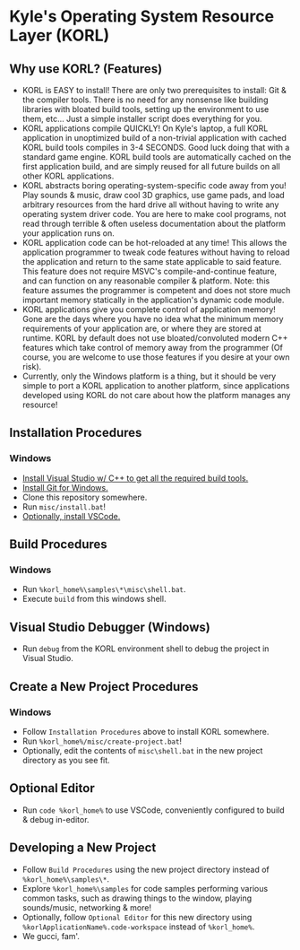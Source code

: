 # Kyle's Operating System Resource Layer (KORL)

## Why use KORL? (Features)
- KORL is EASY to install!  There are only two prerequisites to install: Git & 
	the compiler tools.  There is no need for any nonsense like building 
	libraries with bloated build tools, setting up the environment to use them, 
	etc...  Just a simple installer script does everything for you.
- KORL applications compile QUICKLY!  On Kyle's laptop, a full KORL application 
	in unoptimized build of a non-trivial application with cached KORL build 
	tools compiles in 3-4 SECONDS.  Good luck doing that with a standard game 
	engine.  KORL build tools are automatically cached on the first application 
	build, and are simply reused for all future builds on all other KORL 
	applications.
- KORL abstracts boring operating-system-specific code away from you!  Play 
	sounds & music, draw cool 3D graphics, use game pads, and load arbitrary 
	resources from the hard drive all without having to write any operating 
	system driver code.  You are here to make cool programs, not read through 
	terrible & often useless documentation about the platform your application 
	runs on.
- KORL application code can be hot-reloaded at any time!  This allows the 
	application programmer to tweak code features without having to reload the 
	application and return to the same state applicable to said feature.  This 
	feature does not require MSVC's compile-and-continue feature, and can 
	function on any reasonable compiler & platform.  Note: this feature assumes 
	the programmer is competent and does not store much important memory 
	statically in the application's dynamic code module.
- KORL applications give you complete control of application memory!  Gone are 
	the days where you have no idea what the minimum memory requirements of your 
	application are, or where they are stored at runtime.  KORL by default does 
	not use bloated/convoluted modern C++ features which take control of memory 
	away from the programmer (Of course, you are welcome to use those features 
	if you desire at your own risk).
- Currently, only the Windows platform is a thing, but it should be very simple 
	to port a KORL application to another platform, since applications developed 
	using KORL do not care about how the platform manages any resource!

## Installation Procedures
### Windows
- [Install Visual Studio w/ C++ to get all the required build tools.](https://visualstudio.microsoft.com/vs/community/)
- [Install Git for Windows.](https://git-scm.com/download/win)
- Clone this repository somewhere.
- Run `misc/install.bat`!
- [Optionally, install VSCode.](https://code.visualstudio.com/)

## Build Procedures
### Windows
- Run `%korl_home%\samples\*\misc\shell.bat`.
- Execute `build` from this windows shell.

## Visual Studio Debugger (Windows)
- Run `debug` from the KORL environment shell to debug the project in Visual 
	Studio.

## Create a New Project Procedures
### Windows
- Follow `Installation Procedures` above to install KORL somewhere.
- Run `%korl_home%/misc/create-project.bat`!
- Optionally, edit the contents of `misc\shell.bat` in the new project directory 
	as you see fit.

## Optional Editor
- Run `code %korl_home%` to use VSCode, conveniently configured to build & debug 
	in-editor.

## Developing a New Project
- Follow `Build Procedures` using the new project directory instead of 
	`%korl_home%\samples\*`.
- Explore `%korl_home%\samples` for code samples performing various common tasks, 
	such as drawing things to the window, playing sounds/music, networking & 
	more!
- Optionally, follow `Optional Editor` for this new directory using 
	`%korlApplicationName%.code-workspace` instead of `%korl_home%`.
- We gucci, fam'.